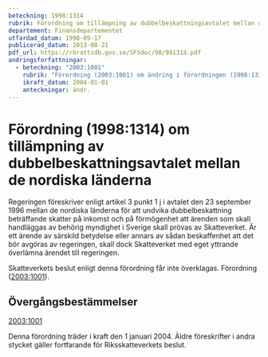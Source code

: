 ```yaml
---
beteckning: 1998:1314
rubrik: Förordning om tillämpning av dubbelbeskattningsavtalet mellan de nordiska länderna
departement: Finansdepartementet
utfardad_datum: 1998-09-17
publicerad_datum: 2013-08-21
pdf_url: https://rkrattsdb.gov.se/SFSdoc/98/981314.pdf
andringsforfattningar:
  - beteckning: "2003:1001"
    rubrik: "Förordning (2003:1001) om ändring i förordningen (1998:1314) om tillämpning av dubbelbeskattningsavtalet mellan de nordiska länderna"
    ikraft_datum: 2004-01-01
    anteckningar: ändr.
---
```


# Förordning (1998:1314) om tillämpning av dubbelbeskattningsavtalet mellan de nordiska länderna

Regeringen föreskriver enligt artikel 3 punkt 1 j i avtalet den 23 september 1996 mellan de nordiska länderna för att undvika dubbelbeskattning beträffande skatter på inkomst och på förmögenhet att ärenden som skall handläggas av behörig myndighet i Sverige skall prövas av Skatteverket. Är ett ärende av särskild betydelse eller annars av sådan beskaffenhet att det bör avgöras av regeringen, skall dock Skatteverket med eget yttrande överlämna ärendet till regeringen.

Skatteverkets beslut enligt denna förordning får inte överklagas. Förordning ([2003:1001](https://selex.se/eli/sfs/2003/1001)).

## Övergångsbestämmelser

[2003:1001](https://selex.se/eli/sfs/2003/1001)

Denna förordning träder i kraft den 1 januari 2004. Äldre föreskrifter i andra stycket gäller fortfarande för Riksskatteverkets beslut.